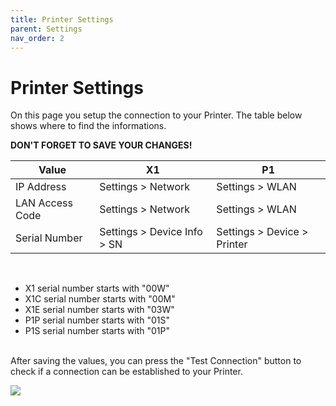 ```yaml
---
title: Printer Settings
parent: Settings
nav_order: 2
---
```


# Printer Settings

On this page you setup the connection to your Printer.
The table below shows where to find the informations.

**DON'T FORGET TO SAVE YOUR CHANGES!**



| Value           | X1                          | P1                          |
|-----------------|-----------------------------|-----------------------------|
| IP Address      | Settings > Network          | Settings > WLAN             |
| LAN Access Code | Settings > Network          | Settings > WLAN             |
| Serial Number   | Settings > Device Info > SN | Settings > Device > Printer |

<br>

- X1 serial number starts with "00W"
- X1C serial number starts with "00M"
- X1E serial number starts with "03W"
- P1P serial number starts with "01S"
- P1S serial number starts with "01P"

<br>
After saving the values, you can press the "Test Connection" button to check if a connection can be established to your Printer.
<br>


![](../../assets/img/printer-settings.png)